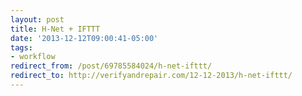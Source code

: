 ```yaml
---
layout: post 
title: H-Net + IFTTT 
date: '2013-12-12T09:00:41-05:00' 
tags: 
- workflow 
redirect_from: /post/69785584024/h-net-ifttt/
redirect_to: http://verifyandrepair.com/12-12-2013/h-net-ifttt/
---
```


